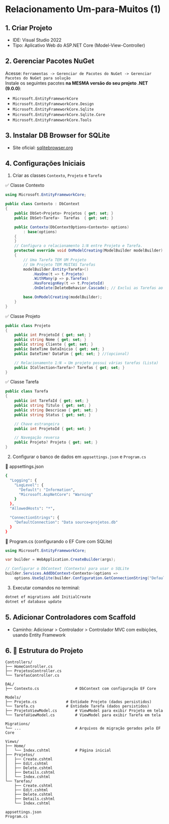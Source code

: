 # Relacionamento Um-para-Muitos (1)

## 1. Criar Projeto
- IDE: Visual Studio 2022
- Tipo: Aplicativo Web do ASP.NET Core (Model-View-Controller)

## 2. Gerenciar Pacotes NuGet

Acesse: `Ferramentas -> Gerenciar de Pacotes do NuGet -> Gerenciar Pacotes do NuGet para solução`  
Instale os seguintes pacotes **na MESMA versão do seu projeto .NET (9.0.0)**:

- `Microsoft.EntityFrameworkCore`
- `Microsoft.EntityFrameworkCore.Design`
- `Microsoft.EntityFrameworkCore.Sqlite`
- `Microsoft.EntityFrameworkCore.Sqlite.Core`
- `Microsoft.EntityFrameworkCore.Tools`

## 3. Instalar DB Browser for SQLite

- Site oficial: [sqlitebrowser.org](https://sqlitebrowser.org)

## 4. Configurações Iniciais

1. Criar as classes `Contexto`, `Projeto` e `Tarefa`
   
✅ Classe Contexto
```cs
using Microsoft.EntityFrameworkCore;

public class Contexto : DbContext
{
    public DbSet<Projeto> Projetos { get; set; }
    public DbSet<Tarefa>  Tarefas  { get; set; }

    public Contexto(DbContextOptions<Contexto> options)
        : base(options)
    {
    }
    // Configura o relacionamento 1:N entre Projeto e Tarefa.
    protected override void OnModelCreating(ModelBuilder modelBuilder)
    {
        // Uma Tarefa TEM UM Projeto
        // Um Projeto TEM MUITAS Tarefas
        modelBuilder.Entity<Tarefa>()
            .HasOne(t => t.Projeto)
            .WithMany(p => p.Tarefas)
            .HasForeignKey(t => t.ProjetoId)
            .OnDelete(DeleteBehavior.Cascade); // Exclui as Tarefas ao excluir o Projeto

        base.OnModelCreating(modelBuilder);
    }
}
```

✅ Classe Projeto
```cs
public class Projeto
{
    public int ProjetoId { get; set; }
    public string Nome { get; set; }
    public string Cliente { get; set; }
    public DateTime DataInicio { get; set; }
    public DateTime? DataFim { get; set; } //(opcional)

    // Relacionamento 1:N → Um projeto possui várias tarefas (Lista)
    public ICollection<Tarefa>? Tarefas { get; set; }
}
```

✅ Classe Tarefa
```cs
public class Tarefa
{
    public int TarefaId { get; set; }
    public string Titulo { get; set; }
    public string Descricao { get; set; }
    public string Status { get; set; }

    // Chave estrangeira
    public int ProjetoId { get; set; }

    // Navegação reversa
    public Projeto? Projeto { get; set; }
}
```

2. Configurar o banco de dados em `appsettings.json` e `Program.cs`
   
📄 appsettings.json
```bash
{
  "Logging": {
    "LogLevel": {
      "Default": "Information",
      "Microsoft.AspNetCore": "Warning"
    }
  },
  "AllowedHosts": "*",

  "ConnectionStrings": {
    "DefaultConnection": "Data source=projetos.db"
  }
}
```

📄 Program.cs (configurando o EF Core com SQLite)
```cs
using Microsoft.EntityFrameworkCore;

var builder = WebApplication.CreateBuilder(args);

// Configurar o DbContext (Contexto) para usar o SQLite
builder.Services.AddDbContext<Contexto>(options =>
    options.UseSqlite(builder.Configuration.GetConnectionString("DefaultConnection")));
```
    
3. Executar comandos no terminal:

```bash
dotnet ef migrations add InitialCreate
dotnet ef database update
```

## 5. Adicionar Controladores com Scaffold

- Caminho: Adicionar > Controlador > Controlador MVC com exibições, usando Entity Framework

## 6. 📁 Estrutura do Projeto


```text
Controllers/
├── HomeController.cs
├── ProjetosController.cs
└── TarefasController.cs

DAL/
├── Contexto.cs                # DbContext com configuração EF Core

Models/
├── Projeto.cs             # Entidade Projeto (dados persistidos)
└── Tarefa.cs              # Entidade Tarefa (dados persistidos)
├── ProjetoViewModel.cs        # ViewModel para exibir Projeto em tela 
└── TarefaViewModel.cs         # ViewModel para exibir Tarefa em tela 

Migrations/
└── ...                        # Arquivos de migração gerados pelo EF Core

Views/
├── Home/
│   └── Index.cshtml           # Página inicial
├── Projetos/
│   ├── Create.cshtml
│   ├── Edit.cshtml
│   ├── Delete.cshtml
│   ├── Details.cshtml
│   └── Index.cshtml
└── Tarefas/
    ├── Create.cshtml
    ├── Edit.cshtml
    ├── Delete.cshtml
    ├── Details.cshtml
    └── Index.cshtml

appsettings.json
Program.cs
